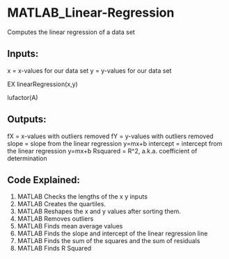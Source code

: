 MATLAB_Linear-Regression
============================
Computes the linear regression of a data set
## Inputs:
x = x-values for our data set
y = y-values for our data set

EX linearRegression(x,y)

lufactor(A)

## Outputs:
fX = x-values with outliers removed
fY = y-values with outliers removed
slope = slope from the linear regression y=mx+b
intercept =  intercept from the linear regression y=mx+b
Rsquared = R^2, a.k.a. coefficient of determination


## Code Explained:
1. MATLAB Checks the lengths of the x y inputs
2. MATLAB Creates the quartiles.
3. MATLAB Reshapes the x and y values after sorting them.
4. MATLAB Removes outliers
5. MATLAB Finds mean average values
6. MATLAB Finds the slope and intercept of the linear regression line
7. MATLAB Finds the sum of the squares and the sum of residuals
8. MATLAB Finds R Squared
